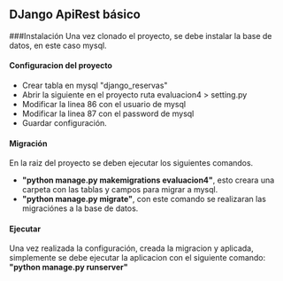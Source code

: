 ## DJango ApiRest básico

###Instalación
Una vez clonado el proyecto, se debe instalar la base de datos, en este caso mysql.

#### Configuracion del proyecto

- Crear tabla en mysql "django_reservas"
- Abrir la siguiente en el proyecto ruta evaluacion4 > setting.py
- Modificar la linea 86 con el usuario de mysql
- Modificar la linea 87 con el password de mysql
- Guardar configuración.

#### Migración

En la raiz del proyecto se deben ejecutar los siguientes comandos.

- **"python manage.py makemigrations evaluacion4"**, esto creara una carpeta con las tablas y campos para migrar a mysql.
- **"python manage.py migrate"**, con este comando se realizaran las migraciónes a la base de datos.

#### Ejecutar

Una vez realizada la configuración, creada la migracion y aplicada, simplemente se debe ejecutar la aplicacion con el siguiente comando:
**"python manage.py runserver"**
